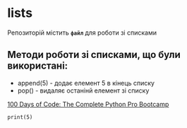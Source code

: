 # lists
Репозиторій містить **`файл`** для роботи зі списками
## Методи роботи зі списками, що були використані:
- append(5) - додає елемент 5 в кінець списку
- pop() - видаляє останінй елемент зі списку

[100 Days of Code: The Complete Python Pro Bootcamp](https://ua.udemy.com/course/100-days-of-code/learn/lecture/19911792#overview)

```
print(5)
```
